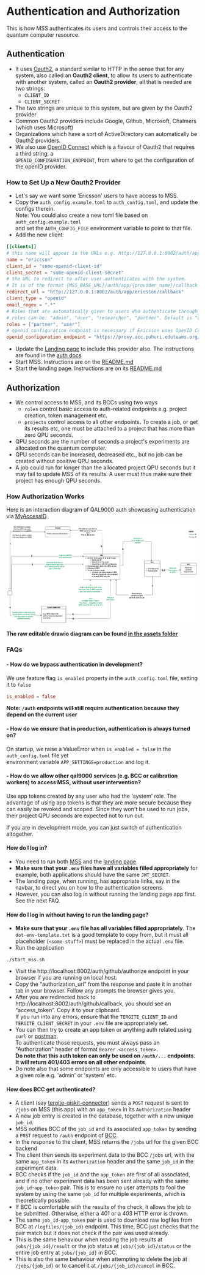 # Authentication and Authorization

This is how MSS authenticates its users and controls their access to the quantum computer resource.

## Authentication

- It uses [Oauth2](https://oauth.net/2/), a standard similar to HTTP in the sense that for any system, 
 also called an **Oauth2 client**, to allow its users to authenticate with another system, 
 called an **Oauth2 provider**, all that is needed are two strings:
  - `CLIENT_ID`
  - `CLIENT_SECRET`
- The two strings are unique to this system, but are given by the Oauth2 provider
- Common Oauth2 providers include Google, Github, Microsoft, Chalmers (which uses Microsoft)
- Organizations which have a sort of ActiveDirectory can automatically be Oauth2 providers.
- We also use [OpenID Connect]() which is a flavour of Oauth2 that requires a third string, a   
 `OPENID_CONFIGURATION_ENDPOINT`, from where to get the configuration of the openID provider.

### How to Set Up a New Oauth2 Provider

- Let's say we want some 'Ericsson' users to have access to MSS.
- Copy the `auth_config.example.toml` to `auth_config.toml`, and update the configs therein.  
  Note: You could also create a new toml file based on `auth_config.example.toml`   
  and set the `AUTH_CONFIG_FILE` environment variable to point to that file.
- Add the new client:

```toml
[[clients]]
# this name will appear in the URLs e.g. http://127.0.0.1:8002/auth/app/ericsson/...
name = "ericcson"
client_id = "some-openid-client-id"
client_secret = "some-openid-client-secret"
# the URL to redirect to after user authenticates with the system.
# It is of the format {MSS_BASE_URL}/auth/app/{provider_name}/callback
redirect_url = "http://127.0.0.1:8002/auth/app/ericsson/callback"
client_type = "openid"
email_regex = ".*"
# Roles that are automatically given to users who authenticate through Ericsson
# roles can be: "admin", "user", "researcher", "partner". Default is "user".
roles = ["partner", "user"]
# openid_configuration_endpoint is necessary if Ericsson uses OpenID Connect, otherwise ignore.
openid_configuration_endpoint = "https://proxy.acc.puhuri.eduteams.org/.well-known/openid-configuration"
```

- Update the [Landing page](https://github.com/tergite/tergite-landing-page) to include this provider also. 
 The instructions are found in the [auth docs](https://github.com/tergite/tergite-landing-page/src/main/docs/auth.md)
- Start MSS. 
  Instructions are on the [README.md](../README.md)
- Start the landing page.
  Instructions are on its [README.md](https://github.com/tergite/tergite-landing-page/src/main/README.md)

## Authorization

- We control access to MSS, and its BCCs using two ways
  - `roles` control basic access to auth-related endpoints e.g. project creation, token management etc.
  - `projects` control access to all other endpoints. To create a job, or get its results etc, 
     one must be attached to a project that has more than zero QPU seconds.
- QPU seconds are the number of seconds a project's experiments are allocated on the quantum computer.
- QPU seconds can be increased, decreased etc., but no job can be created without positive QPU seconds.
- A job could run for longer than the allocated project QPU seconds but 
  it may fail to update MSS of its results. A user must thus make sure their project has enough QPU seconds.

### How Authorization Works

Here is an interaction diagram of QAL9000 auth showcasing authentication via [MyAccessID](https://ds.myaccessid.org/).


![Interaction diagram of QAL9000 auth showcasing MyAccessID](./assets/qal9000-auth.png)

**The raw editable drawio diagram can be found [in the assets folder](./assets/qal9000-auth.drawio)**

### FAQs

#### - How do we bypass authentication in development?

We use feature flag `is_enabled` property in the `auth_config.toml` file, setting it to `false`

```toml
is_enabled = false
```

**Note: `/auth` endpoints will still require authentication because they depend on the current user**

#### - How do we ensure that in production, authentication is always turned on?

On startup, we raise a ValueError when `is_enabled = false` in the `auth_config.toml` file yet   
environment variable `APP_SETTINGS=production` and log it.

#### - How do we allow other qal9000 services (e.g. BCC or calibration workers) to access MSS, without user intervention?

Use app tokens created by any user who had the 'system' role. 
The advantage of using app tokens is that they are more secure because they can easily be revoked and scoped.
Since they won't be used to run jobs, their project QPU seconds are expected not to run out.

If you are in development mode, you can just switch of authentication altogether.

#### How do I log in?

- You need to run both [MSS](https://github.com/tergite/tergite-mss/) and the [landing page](https://github.com/tergite/tergite-landing-page/).
- **Make sure that your `.env` files have all variables filled appropriately** for example, both applications should have the same `JWT_SECRET`.
- The landing page, when running, has appropriate links, say in the navbar, to direct you on how to the authentication screens.
- However, you can also log in without running the landing page app first. See the next FAQ.

#### How do I log in without having to run the landing page?

- **Make sure that your `.env` file has all variables filled appropriately**. 
  The `dot-env-template.txt` is a good template to copy from, but it must all placeholder (`<some-stuff>`) must be replaced in the actual `.env` file.
- Run the application

```shell
./start_mss.sh
```

- Visit the http://localhost:8002/auth/github/authorize endpoint in your browser if you are running on local host.
- Copy the “authorization_url” from the response and paste it in another tab in your browser. Follow any prompts the browser gives you.
- After you are redirected back to http://localhost:8002/auth/github/callback, you should see an “access_token”. Copy it to your clipboard.  
  If you run into any errors, ensure that the `TERGITE_CLIENT_ID` and `TERGITE_CLIENT_SECRET` in your `.env` file are appropriately set.
- You can then try to create an app token or anything auth related using `curl` or [postman](https://www.postman.com/).  
  To authenticate those requests, you must always pass an "Authorization" header of format `Bearer <access_token>`.  
  **Do note that this auth token can only be used on `/auth/...` endpoints. It will return 401/403 errors on all other endpoints**.
- Do note also that some endpoints are only accessible to users that have a given role e.g. 'admin' or 'system' etc.

#### How does BCC get authenticated?

- A client (say [tergite-qiskit-connector](https://github.com/tergite/tergite-qiskit-connector)) sends a `POST` 
  request is sent to `/jobs` on MSS (this app) with an `app_token` in its `Authorization` header
- A new job entry is created in the database, together with a new unique `job_id`.
- MSS notifies BCC of the `job_id` and its associated `app_token` by sending a `POST` request to `/auth` endpoint 
  of [BCC](https://github.com/tergite/tergite-bcc).
- In the response to the client, MSS returns the `/jobs` url for the given BCC backend
- The client then sends its experiment data to the BCC `/jobs` url, with the same `app_token` in 
  its `Authorization` header and the same `job_id` in the experiment data.
- BCC checks if the `job_id` and the `app_token` are first of all associated, and if no other experiment data has
  been sent already with the same `job_id`-`app_token` pair. This is to ensure no user attempts to fool the system
  by using the same `job_id` for multiple experiments, which is theoretically possible.
- If BCC is comfortable with the results of the check, it allows the job to be submitted. Otherwise, either a 401
  or a 403 HTTP error is thrown.
- The same `job_id`-`app_token` pair is used to download raw logfiles from BCC at `/logfiles/{job_id}` endpoint.
  This time, BCC just checks that the pair match but it does not check if the pair was used already.
- This is the same behaviour when reading the job results at `jobs/{job_id}/result` 
  or the job status at `jobs/{job_id}/status` or the entire job entry at `jobs/{job_id}` in BCC. 
- This is also the same behaviour when attempting to delete the job at `/jobs/{job_id}` or to cancel it at 
  `/jobs/{job_id}/cancel` in BCC.
